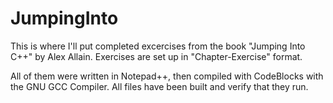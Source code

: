 # JumpingInto
This is where I'll put completed excercises from the book "Jumping Into C++" by Alex Allain.
Exercises are set up in "Chapter-Exercise" format.

All of them were written in Notepad++, then compiled with CodeBlocks with the GNU GCC Compiler. All files have been built and verify that they run.
